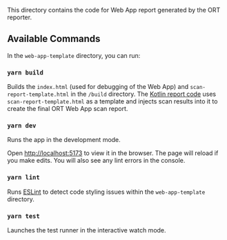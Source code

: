This directory contains the code for Web App report generated by the ORT reporter.

## Available Commands

In the `web-app-template` directory, you can run:

### `yarn build`

Builds the `index.html` (used for debugging of the Web App) and `scan-report-template.html` in the `/build` directory.
The [Kotlin report code](../web-app/src/main/kotlin/WebAppReporter.kt) uses `scan-report-template.html` as a template
and injects scan results into it to create the final ORT Web App scan report.

### `yarn dev`

Runs the app in the development mode.

Open [http://localhost:5173](http://localhost:5173/) to view it in the browser. The page will reload if you make edits.
You will also see any lint errors in the console.

### `yarn lint`

Runs [ESLint](https://eslint.org/) to detect code styling issues within the `web-app-template` directory.

### `yarn test`

Launches the test runner in the interactive watch mode.
